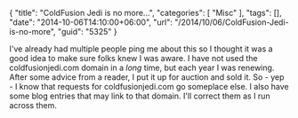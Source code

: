 {
	"title": "ColdFusion Jedi is no more...",
	"categories": [
		"Misc"
	],
	"tags": [],
	"date": "2014-10-06T14:10:00+06:00",
	"url": "/2014/10/06/ColdFusion-Jedi-is-no-more",
	"guid": "5325"
}

<p>
I've already had multiple people ping me about this so I thought it was a good idea to make sure folks knew I was aware. I have not used the coldfusionjedi.com domain in a <i>long</i> time, but each year I was renewing. After some advice from a reader, I put it up for auction and sold it. So - yep - I know that requests for coldfusionjedi.com go someplace else. I also have some blog entries that may link to that domain. I'll correct them as I run across them.
</p>